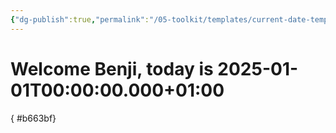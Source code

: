 ```yaml
---
{"dg-publish":true,"permalink":"/05-toolkit/templates/current-date-template/","noteIcon":"","created":"2025-01-01T02:16:20.473+01:00","updated":"2025-01-01T06:06:34.283+01:00"}
---
```


# Welcome Benji, today is 2025-01-01T00:00:00.000+01:00
{ #b663bf}


